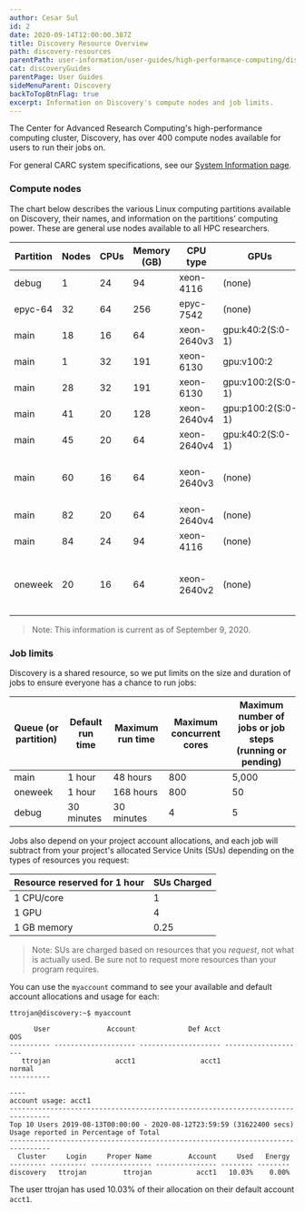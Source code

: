 ```yaml
---
author: Cesar Sul
id: 2
date: 2020-09-14T12:00:00.387Z
title: Discovery Resource Overview
path: discovery-resources
parentPath: user-information/user-guides/high-performance-computing/discovery
cat: discoveryGuides
parentPage: User Guides
sideMenuParent: Discovery
backToTopBtnFlag: true
excerpt: Information on Discovery's compute nodes and job limits.
---
```


The Center for Advanced Research Computing's high-performance computing cluster, Discovery, has over 400 compute nodes available for users to run their jobs on.

For general CARC system specifications, see our [System Information page](/user-information/system-information).

### Compute nodes

The chart below describes the various Linux computing partitions available on Discovery, their names, and information on the partitions’ computing power. These are general use nodes available to all HPC researchers.

|Partition|Nodes|CPUs|Memory (GB)|CPU type|GPUs|Nodelist |
|---|---|---|---|---|---|---|
|debug|1|24|94|xeon-4116|(none)|d10-02 |
|epyc-64|32|64|256|epyc-7542|(none)|b22-[01-32] |
|main|18|16|64|xeon-2640v3|gpu:k40:2(S:0-1)|e07-[01-16,18],e09-18 |
|main|1|32|191|xeon-6130|gpu:v100:2|d13-09 |
|main|28|32|191|xeon-6130|gpu:v100:2(S:0-1)|d11-[02-04],d13-[02-08,10-11],d14-[03-18] |
|main|41|20|128|xeon-2640v4|gpu:p100:2(S:0-1)|d23-[10-16],e21-[01-16],e22-[01-16],e23-[01-02] |
|main|45|20|64|xeon-2640v4|gpu:k40:2(S:0-1)|e16-[01-24],e17-[01-02,04,06-07,09-24] |
|main|60|16|64|xeon-2640v3|(none)|e06-[01-22,24],e10-12,e11-[26-27,29,45,47],e13-[11,26,28-48],e15-[10,12,14,16,18,20,22,24] |
|main|82|20|64|xeon-2640v4|(none)|d17-[03-44],d18-[01-38],d22-[51-52] |
|main|84|24|94|xeon-4116|(none)|d05-[03-15,26-42],d06-[15-29],d11-[09-47] |
|oneweek|20|16|64|xeon-2640v2|(none)|e01-[46,48,52,62,64,76,78],e02-[40-41,43,45,47,49,51,53,55],e05-[42,76,78,80] |

> Note: This information is current as of September 9, 2020.

### Job limits

Discovery is a shared resource, so we put limits on the size and duration of jobs to ensure everyone has a chance to run jobs:

|Queue (or partition)| Default run time| Maximum run time|  Maximum concurrent cores|   Maximum number of jobs or job steps (running or pending)|
|---|---|---|---|---|
|main   | 1 hour    |  48 hours  | 800| 5,000|
|oneweek| 1 hour    | 168 hours  | 800| 50  |
|debug  | 30 minutes| 30  minutes| 4  | 5   |

Jobs also depend on your project account allocations, and each job will subtract from your project's allocated Service Units (SUs) depending on the types of resources you request:

| Resource reserved for 1 hour| SUs Charged |
|---|---|
| 1 CPU/core  | 1    |
| 1 GPU       | 4    |
| 1 GB memory | 0.25 |

> Note: SUs are charged based on resources that you *request*, not what is actually used. Be sure not to request more resources than your program requires.

You can use the `myaccount` command to see your available and default account allocations and usage for each:

```
ttrojan@discovery:~$ myaccount
  
      User              Account             Def Acct                  QOS
---------- -------------------- -------------------- --------------------
   ttrojan                acct1                acct1               normal
----------
  
----
account usage: acct1
--------------------------------------------------------------------------------
Top 10 Users 2019-08-13T00:00:00 - 2020-08-12T23:59:59 (31622400 secs)
Usage reported in Percentage of Total
--------------------------------------------------------------------------------
  Cluster     Login     Proper Name         Account     Used   Energy
--------- --------- --------------- --------------- -------- --------
discovery   ttrojan         ttrojan           acct1   10.03%    0.00%
```

The user ttrojan has used 10.03% of their allocation on their default account `acct1`.